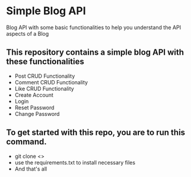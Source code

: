 # Simple Blog API
Blog API with some basic functionalities to help you understand the API aspects of a Blog

## This repository contains a simple blog API with these functionalities

* Post CRUD Functionality
* Comment CRUD Functionality
* Like CRUD Functionality
* Create Account
* Login
* Reset Password
* Change Password

## To get started with this repo, you are to run this command.

* git clone <>
* use the requirements.txt to install necessary files
* And that's all